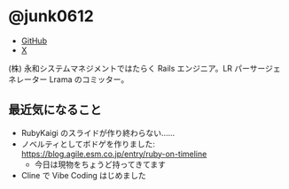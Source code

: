 # @junk0612

* [GitHub](https://github.com/junk0612)
* [X](https://x.com/junk0612)

(株) 永和システムマネジメントではたらく Rails エンジニア。LR パーサージェネレーター Lrama のコミッター。

## 最近気になること

- RubyKaigi のスライドが作り終わらない……
- ノベルティとしてボドゲを作りました: https://blog.agile.esm.co.jp/entry/ruby-on-timeline
  - 今日は現物をちょうど持ってきてます
- Cline で Vibe Coding はじめました
